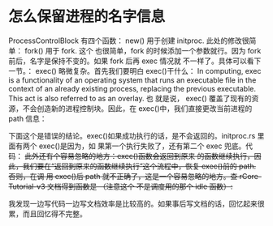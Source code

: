 # 怎么保留进程的名字信息

ProcessControlBlock 有四个函数： new() 用于创建 initproc. 此处的修改很简单： fork() 用于 fork. 这个
也很简单，fork 的时候添加一个参数就行。因为 fork 前后，名字是保持不变的。如果 fork 后再 exec 情况就
不一样了。具体可以看下一节。： exec() 略微复杂。首先我们要明白 exec()干什么： In computing, exec is
a functionality of an operating system that runs an executable file in the context of an already
existing process, replacing the previous executable. This act is also referred to as an overlay. 也
就是说， exec() 覆盖了现有的资源，不会创造新的进程控制块。因此，在 exec()中，我们直接更改当前进程的
path 信息：

下面这个是错误的结论。exec()如果成功执行的话，是不会返回的。initproc.rs 里面有两个 exec()是因为，如
果第一个执行失败了，还有第二个 exec 兜底。代码： ~~此外还有个容易忽略的地方：exec()函数会返回到原来
的函数继续执行，因此，我们要在“返回到原来的函数继续执行”这个流程中，恢复 exec()前的 path. 否则，在调
用 exec()后 path 就不正确了，这是一个容易忽略的地方。查 rCore-Tutorial-v3 文档得到函数是 （注意这个
不是调度用的那个 idle 函数）:~~

我发现一边写代码一边写文档效率是比较高的。如果事后写文档的话，回忆起来很累，而且回忆得不完整。
